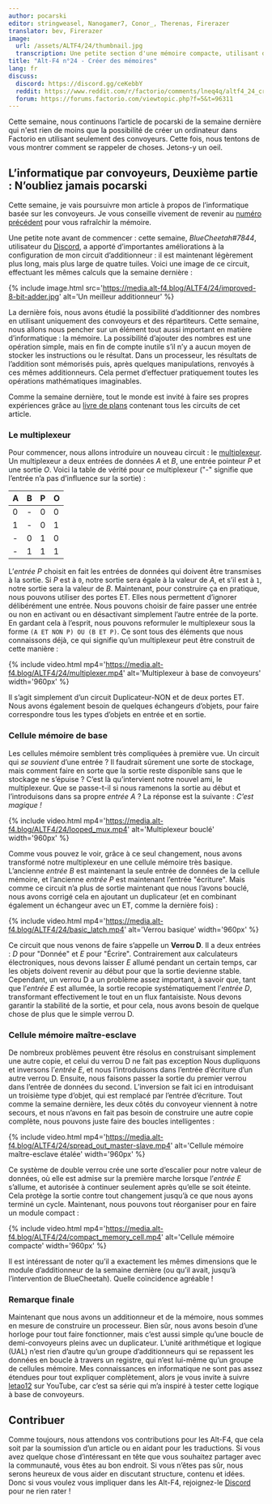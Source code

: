 ```yaml
---
author: pocarski
editor: stringweasel, Nanogamer7, Conor_, Therenas, Firerazer
translator: bev, Firerazer
image:
  url: /assets/ALTF4/24/thumbnail.jpg
  transcription: Une petite section d'une mémoire compacte, utilisant des convoyeurs.
title: "Alt-F4 n°24 - Créer des mémoires"
lang: fr
discuss:
  discord: https://discord.gg/ceKebbY
  reddit: https://www.reddit.com/r/factorio/comments/lneq4q/altf4_24_creating_memories/
  forum: https://forums.factorio.com/viewtopic.php?f=5&t=96311
---
```


Cette semaine, nous continuons l’article de pocarski de la semaine dernière qui n'est rien de moins que la possibilité de créer un ordinateur dans Factorio en utilisant seulement des convoyeurs. Cette fois, nous tentons de vous montrer comment se rappeler de choses. Jetons-y un oeil.

## L’informatique par convoyeurs, Deuxième partie : N’oubliez jamais <author>pocarski</author>

Cette semaine, je vais poursuivre mon article à propos de l’informatique basée sur les convoyeurs. Je vous conseille vivement de revenir au [numéro précédent](https://alt-f4.blog/fr/ALTF4-23/#linformatique-par-convoyeurs-premi%C3%A8re-partie--des-maths-pas-si-rapides-pocarski) pour vous rafraîchir la mémoire.

Une petite note avant de commencer : cette semaine, *BlueCheetah#7844*, utilisateur du [Discord](https://discord.gg/AsXAwyV), a apporté d’importantes améliorations à la configuration de mon circuit d’additionneur : il est maintenant légèrement plus long, mais plus large de quatre tuiles. Voici une image de ce circuit, effectuant les mêmes calculs que la semaine dernière :

{% include image.html src='https://media.alt-f4.blog/ALTF4/24/improved-8-bit-adder.jpg' alt='Un meilleur additionneur' %}

La dernière fois, nous avons étudié la possibilité d’additionner des nombres en utilisant uniquement des convoyeurs et des répartiteurs. Cette semaine, nous allons nous pencher sur un élément tout aussi important en matière d’informatique : la mémoire. La possibilité d’ajouter des nombres est une opération simple, mais en fin de compte inutile s’il n’y a aucun moyen de stocker les instructions ou le résultat. Dans un processeur, les résultats de l’addition sont mémorisés puis, après quelques manipulations, renvoyés à ces mêmes additionneurs. Cela permet d’effectuer pratiquement toutes les opérations mathématiques imaginables.

Comme la semaine dernière, tout le monde est invité à faire ses propres expériences grâce au [livre de plans](https://media.alt-f4.blog/ALTF4/24/belt-computer-blueprint-book-2.txt) contenant tous les circuits de cet article.

### Le multiplexeur

Pour commencer, nous allons introduire un nouveau circuit : le [multiplexeur](https://fr.wikipedia.org/wiki/Multiplexeur). Un multiplexeur a deux entrées de données *A* et *B*, une entrée pointeur *P* et une sortie *O*. Voici la table de vérité pour ce multiplexeur ("-" signifie que l’entrée n’a pas d’influence sur la sortie) :

| A    | B    | P    | O    |
| ---- | ---- | ---- | ---- |
| 0    | -    | 0    | 0    |
| 1    | -    | 0    | 1    |
| -    | 0    | 1    | 0    |
| -    | 1    | 1    | 1    |

L’*entrée P* choisit en fait les entrées de données qui doivent être transmises à la sortie. Si *P* est à `0`, notre sortie sera égale à la valeur de *A*, et s’il est à `1`, notre sortie sera la valeur de *B*. Maintenant, pour construire ça en pratique, nous pouvons utiliser des portes ET. Elles nous permettent d’ignorer délibérément une entrée. Nous pouvons choisir de faire passer une entrée ou non en activant ou en désactivant simplement l’autre entrée de la porte. En gardant cela à l’esprit, nous pouvons reformuler le multiplexeur sous la forme `(A ET NON P) OU (B ET P)`. Ce sont tous des éléments que nous connaissons déjà, ce qui signifie qu’un multiplexeur peut être construit de cette manière :

{% include video.html mp4='https://media.alt-f4.blog/ALTF4/24/multiplexer.mp4' alt='Multiplexeur à base de convoyeurs' width='960px' %}

Il s’agit simplement d’un circuit Duplicateur-NON et de deux portes ET. Nous avons également besoin de quelques échangeurs d’objets, pour faire correspondre tous les types d’objets en entrée et en sortie.

### Cellule mémoire de base

Les cellules mémoire semblent très compliquées à première vue. Un circuit qui *se souvient* d’une entrée ? Il faudrait sûrement une sorte de stockage, mais comment faire en sorte que la sortie reste disponible sans que le stockage ne s’épuise ? C’est là qu’intervient notre nouvel ami, le multiplexeur. Que se passe-t-il si nous ramenons la sortie au début et l’introduisons dans sa propre *entrée A* ? La réponse est la suivante : *C’est magique !*

{% include video.html mp4='https://media.alt-f4.blog/ALTF4/24/looped_mux.mp4' alt='Multiplexeur bouclé' width='960px' %}

Comme vous pouvez le voir, grâce à ce seul changement, nous avons transformé notre multiplexeur en une cellule mémoire très basique. L’ancienne *entrée B* est maintenant la seule entrée de données de la cellule mémoire, et l’ancienne *entrée P* est maintenant l’entrée "écriture". Mais comme ce circuit n’a plus de sortie maintenant que nous l’avons bouclé, nous avons corrigé cela en ajoutant un duplicateur (et en combinant également un échangeur avec un ET, comme la dernière fois) :

{% include video.html mp4='https://media.alt-f4.blog/ALTF4/24/basic_latch.mp4' alt='Verrou basique' width='960px' %}

Ce circuit que nous venons de faire s’appelle un **Verrou D**. Il a deux entrées : *D* pour "Donnée" et *E* pour "Écrire". Contrairement aux calculateurs électroniques, nous devons laisser *E* allumé pendant un certain temps, car les objets doivent revenir au début pour que la sortie devienne stable. Cependant, un verrou D a un problème assez important, à savoir que, tant que l’*entrée E* est allumée, la sortie recopie systématiquement l’*entrée D*, transformant effectivement le tout en un flux fantaisiste. Nous devons garantir la stabilité de la sortie, et pour cela, nous avons besoin de quelque chose de plus que le simple verrou D.

### Cellule mémoire maître-esclave

De nombreux problèmes peuvent être résolus en construisant simplement une autre copie, et celui du verrou D ne fait pas exception Nous dupliquons et inversons l’*entrée E*, et nous l’introduisons dans l’entrée d’écriture d’un autre verrou D. Ensuite, nous faisons passer la sortie du premier verrou dans l’entrée de données du second. L’inversion se fait ici en introduisant un troisième type d’objet, qui est remplacé par l’entrée d’écriture. Tout comme la semaine dernière, les deux côtés du convoyeur viennent à notre secours, et nous n’avons en fait pas besoin de construire une autre copie complète, nous pouvons juste faire des boucles intelligentes :

{% include video.html mp4='https://media.alt-f4.blog/ALTF4/24/spread_out_master-slave.mp4' alt='Cellule mémoire maître-esclave étalée' width='960px' %}

Ce système de double verrou crée une sorte d’escalier pour notre valeur de données, où elle est admise sur la première marche lorsque l’*entrée E* s’allume, et autorisée à continuer seulement après qu’elle se soit éteinte. Cela protège la sortie contre tout changement jusqu’à ce que nous ayons terminé un cycle. Maintenant, nous pouvons tout réorganiser pour en faire un module compact :

{% include video.html mp4='https://media.alt-f4.blog/ALTF4/24/compact_memory_cell.mp4' alt='Cellule mémoire compacte' width='960px' %}

Il est intéressant de noter qu’il a exactement les mêmes dimensions que le module d’additionneur de la semaine dernière (ou qu’il avait, jusqu’à l’intervention de BlueCheetah). Quelle coïncidence agréable !

### Remarque finale

Maintenant que nous avons un additionneur et de la mémoire, nous sommes en mesure de construire un processeur. Bien sûr, nous avons besoin d’une horloge pour tout faire fonctionner, mais c’est aussi simple qu’une boucle de demi-convoyeurs pleins avec un duplicateur. L’unité arithmétique et logique (UAL) n’est rien d’autre qu’un groupe d’additionneurs qui se repassent les données en boucle à travers un registre, qui n’est lui-même qu’un groupe de cellules mémoire. Mes connaissances en informatique ne sont pas assez étendues pour tout expliquer complètement, alors je vous invite à suivre [letao12](https://www.youtube.com/channel/UC6BeS4toXnPJe-Kds9E_FEQ) sur YouTube, car c’est sa série qui m’a inspiré à tester cette logique à base de convoyeurs.

## Contribuer

Comme toujours, nous attendons vos contributions pour les Alt-F4, que cela soit par la soumission d’un article ou en aidant pour les traductions. Si vous avez quelque chose d’intéressant en tête que vous souhaitez partager avec la communauté, vous êtes au bon endroit. Si vous n’êtes pas sûr, nous serons heureux de vous aider en discutant structure, contenu et idées. Donc si vous voulez vous impliquer dans les Alt-F4, rejoignez-le [Discord](https://discord.gg/nxnCFkb) pour ne rien rater !
